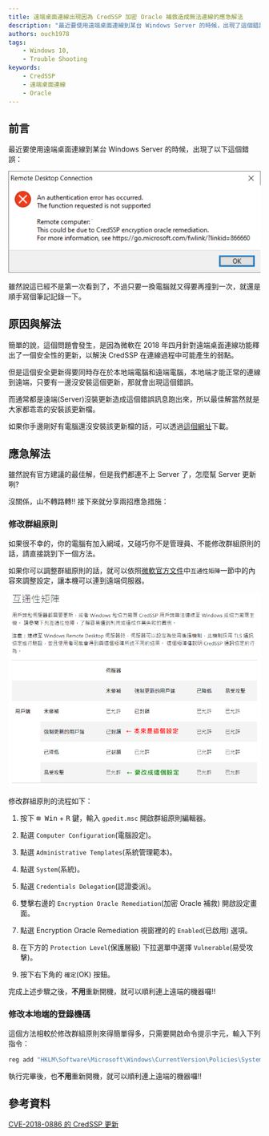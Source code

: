 ```yaml
---
title: 遠端桌面連線出現因為 CredSSP 加密 Oracle 補救造成無法連線的應急解法
description: "最近要使用遠端桌面連線到某台 Windows Server 的時候，出現了這個錯誤： CredSSP 加密 Oracle 補救(credssp encryption oracle-remediation error)。 雖然說這已經不是第一次看到了，不過只要一換電腦就又得要再撞到一次，就還是順手寫個筆記記錄一下。"
authors: ouch1978
tags: 
    - Windows 10, 
    - Trouble Shooting
keywords:
    - CredSSP
    - 遠端桌面連線
    - Oracle
---
```


## 前言

最近要使用遠端桌面連線到某台 Windows Server 的時候，出現了以下這個錯誤：

![出現因 CredSSP 加密 Oracle 補救造成的錯誤](credssp-encryption-oracle-remediation-error.png "出現因 CredSSP 加密 Oracle 補救造成的錯誤")

雖然說這已經不是第一次看到了，不過只要一換電腦就又得要再撞到一次，就還是順手寫個筆記記錄一下。

<!--truncate-->

## 原因與解法

簡單的說，這個問題會發生，是因為微軟在 2018 年四月針對遠端桌面連線功能釋出了一個安全性的更新，以解決 CredSSP 在連線過程中可能產生的弱點。

但是這個安全更新得要同時存在於本地端電腦和遠端電腦，本地端才能正常的連線到遠端，只要有一邊沒安裝這個更新，那就會出現這個錯誤。

而通常都是遠端(Server)沒裝更新造成這個錯誤訊息跑出來，所以最佳解當然就是大家都乖乖的安裝該更新檔。

如果你手邊剛好有電腦還沒安裝該更新檔的話，可以透過[這個網址](https://www.catalog.update.microsoft.com/Search.aspx?q=KB4093120 "KB4093120")下載。

## 應急解法

雖然說有官方建議的最佳解，但是我們都連不上 Server 了，怎麼幫 Server 更新咧?

沒關係，山不轉路轉!! 接下來就分享兩招應急措施：

### 修改群組原則

如果很不幸的，你的電腦有加入網域，又碰巧你不是管理員、不能修改群組原則的話，請直接跳到下一個方法。

如果你可以調整群組原則的話，就可以依照[微軟官方文件](https://support.microsoft.com/zh-tw/topic/cve-2018-0886-%E7%9A%84-credssp-%E6%9B%B4%E6%96%B0-5cbf9e5f-dc6d-744f-9e97-7ba400d6d3ea "CVE-2018-0886 的 CredSSP 更新")中`互通性矩陣`一節中的內容來調整設定，讓本機可以連到遠端伺服器。

![互通性矩陣](cve-2018-0886-interoperability-matrix.png "互通性矩陣")

修改群組原則的流程如下：

1. 按下 <kbd>⊞ Win</kbd> + <kbd>R</kbd> 鍵，輸入 `gpedit.msc` 開啟群組原則編輯器。

2. 點選 `Computer Configuration`(電腦設定)。

3. 點選 `Administrative Templates`(系統管理範本)。

4. 點選 `System`(系統)。

5. 點選 `Credentials Delegation`(認證委派)。

6. 雙擊右邊的 `Encryption Oracle Remediation`(加密 Oracle 補救) 開啟設定畫面。

7. 點選 Encryption Oracle Remediation 視窗裡的的 `Enabled`(已啟用) 選項。

8. 在下方的 `Protection Level`(保護層級) 下拉選單中選擇 `Vulnerable`(易受攻擊)。

9. 按下右下角的 `確定`(OK) 按鈕。

完成上述步驟之後，**不用**重新開機，就可以順利連上遠端的機器囉!!

### 修改本地端的登錄機碼

這個方法相較於修改群組原則來得簡單得多，只需要開啟命令提示字元，輸入下列指令：

```powershell
reg add "HKLM\Software\Microsoft\Windows\CurrentVersion\Policies\System\CredSSP\Parameters" /f /v AllowEncryptionOracle /t REG_DWORD /d 2
```

執行完畢後，也**不用**重新開機，就可以順利連上遠端的機器囉!!

## 參考資料

[CVE-2018-0886 的 CredSSP 更新](https://support.microsoft.com/zh-tw/topic/cve-2018-0886-%E7%9A%84-credssp-%E6%9B%B4%E6%96%B0-5cbf9e5f-dc6d-744f-9e97-7ba400d6d3ea "CVE-2018-0886 的 CredSSP 更新")
